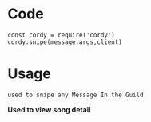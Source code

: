 # Code
```
const cordy = require('cordy')
cordy.snipe(message,args,client)
```
# Usage
```
used to snipe any Message In the Guild
```
**Used to view song detail**